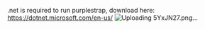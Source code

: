 .net is required to run purplestrap, download here: https://dotnet.microsoft.com/en-us/
![Uploading 5YxJN27.png…]()
